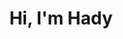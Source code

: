 ---
layout: home
title: Hi, I'm Hady
permalink: /
image:
  feature: texture-feature-01.jpg
  credit: Texture Lovers
  creditlink: http://texturelovers.com
---